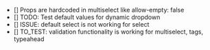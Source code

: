 
- [] Props are hardcoded in multiselect like allow-empty: false
- [] TODO: Test default values for dynamic dropdown
- [] ISSUE: default select is not working for select
- [] TO_TEST: validation functionality is working for multiselect, tags, typeahead

